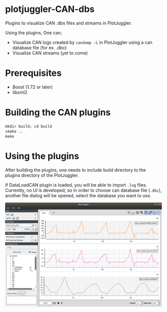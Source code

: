# plotjuggler-CAN-dbs
Plugins to visualize CAN .dbs files and streams in PlotJuggler.

Using the plugins, One can;
  * Visualize CAN logs created by `candump -L` in PlotJuggler using a can database file (for ex. .dbc)
  * Visualize CAN streams (yet to come)

# Prerequisites
  * Boost (1.72 or later)
  * libxml2

# Building the CAN plugins

```
mkdir build; cd build
cmake ..
make

```

# Using the plugins

After building the plugins, one needs to include build directory to the plugins directory of the PlotJuggler.

If DataLoadCAN plugin is loaded, you will be able to import `.log` files. Currently, no UI is developed, so in order to choose can database file (`.dbc`), another file dialog will be opened, select the database you want to use.

![DataLoadCAN](docs/DataLoadCAN.png "DataLoadCAN snapshot")
